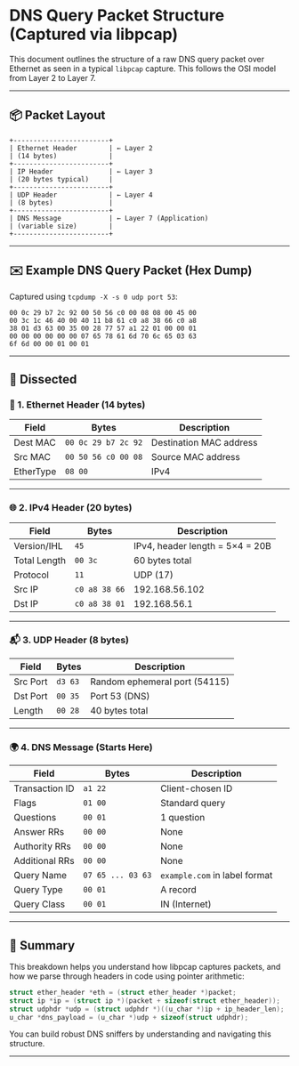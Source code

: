 # DNS Query Packet Structure (Captured via libpcap)

This document outlines the structure of a raw DNS query packet over Ethernet as seen in a typical `libpcap` capture. This follows the OSI model from Layer 2 to Layer 7.

---

## 📦 Packet Layout

```
+------------------------+
| Ethernet Header        | ← Layer 2
| (14 bytes)             |
+------------------------+
| IP Header              | ← Layer 3
| (20 bytes typical)     |
+------------------------+
| UDP Header             | ← Layer 4
| (8 bytes)              |
+------------------------+
| DNS Message            | ← Layer 7 (Application)
| (variable size)        |
+------------------------+
```

---

## ✉️ Example DNS Query Packet (Hex Dump)

Captured using `tcpdump -X -s 0 udp port 53`:

```
00 0c 29 b7 2c 92 00 50 56 c0 00 08 08 00 45 00
00 3c 1c 46 40 00 40 11 b8 61 c0 a8 38 66 c0 a8
38 01 d3 63 00 35 00 28 77 57 a1 22 01 00 00 01
00 00 00 00 00 00 07 65 78 61 6d 70 6c 65 03 63
6f 6d 00 00 01 00 01
```

---

## 🧪 Dissected

### 🧱 1. Ethernet Header (14 bytes)

| Field           | Bytes              | Description               |
|-----------------|--------------------|---------------------------|
| Dest MAC        | `00 0c 29 b7 2c 92`| Destination MAC address   |
| Src MAC         | `00 50 56 c0 00 08`| Source MAC address        |
| EtherType       | `08 00`            | IPv4                      |

---

### 🌐 2. IPv4 Header (20 bytes)

| Field           | Bytes            | Description                        |
|-----------------|------------------|------------------------------------|
| Version/IHL     | `45`             | IPv4, header length = 5×4 = 20B    |
| Total Length    | `00 3c`          | 60 bytes total                     |
| Protocol        | `11`             | UDP (17)                           |
| Src IP          | `c0 a8 38 66`    | 192.168.56.102                     |
| Dst IP          | `c0 a8 38 01`    | 192.168.56.1                       |

---

### 📬 3. UDP Header (8 bytes)

| Field          | Bytes             | Description                        |
|----------------|-------------------|------------------------------------|
| Src Port       | `d3 63`           | Random ephemeral port (54115)      |
| Dst Port       | `00 35`           | Port 53 (DNS)                      |
| Length         | `00 28`           | 40 bytes total                     |

---

### 🌍 4. DNS Message (Starts Here)

| Field              | Bytes             | Description                   |
|--------------------|-------------------|-------------------------------|
| Transaction ID     | `a1 22`           | Client-chosen ID              |
| Flags              | `01 00`           | Standard query                |
| Questions          | `00 01`           | 1 question                    |
| Answer RRs         | `00 00`           | None                          |
| Authority RRs      | `00 00`           | None                          |
| Additional RRs     | `00 00`           | None                          |
| Query Name         | `07 65 ... 03 63` | `example.com` in label format |
| Query Type         | `00 01`           | A record                      |
| Query Class        | `00 01`           | IN (Internet)                 |

---

## 🧠 Summary

This breakdown helps you understand how libpcap captures packets, and how we parse through headers in code using pointer arithmetic:

```c
struct ether_header *eth = (struct ether_header *)packet;
struct ip *ip = (struct ip *)(packet + sizeof(struct ether_header));
struct udphdr *udp = (struct udphdr *)((u_char *)ip + ip_header_len);
u_char *dns_payload = (u_char *)udp + sizeof(struct udphdr);
```
You can build robust DNS sniffers by understanding and navigating this structure.

---
